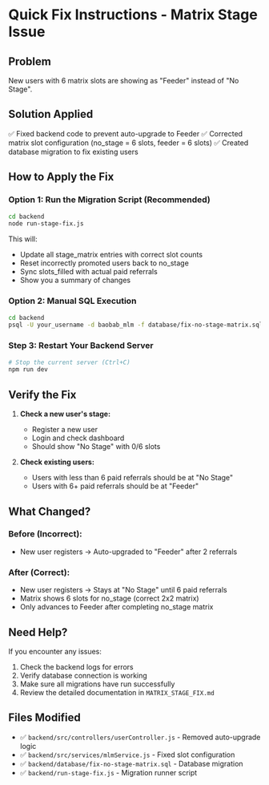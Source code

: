 # Quick Fix Instructions - Matrix Stage Issue

## Problem
New users with 6 matrix slots are showing as "Feeder" instead of "No Stage".

## Solution Applied
✅ Fixed backend code to prevent auto-upgrade to Feeder
✅ Corrected matrix slot configuration (no_stage = 6 slots, feeder = 6 slots)
✅ Created database migration to fix existing users

## How to Apply the Fix

### Option 1: Run the Migration Script (Recommended)
```bash
cd backend
node run-stage-fix.js
```

This will:
- Update all stage_matrix entries with correct slot counts
- Reset incorrectly promoted users back to no_stage
- Sync slots_filled with actual paid referrals
- Show you a summary of changes

### Option 2: Manual SQL Execution
```bash
cd backend
psql -U your_username -d baobab_mlm -f database/fix-no-stage-matrix.sql
```

### Step 3: Restart Your Backend Server
```bash
# Stop the current server (Ctrl+C)
npm run dev
```

## Verify the Fix

1. **Check a new user's stage:**
   - Register a new user
   - Login and check dashboard
   - Should show "No Stage" with 0/6 slots

2. **Check existing users:**
   - Users with less than 6 paid referrals should be at "No Stage"
   - Users with 6+ paid referrals should be at "Feeder"

## What Changed?

### Before (Incorrect):
- New user registers → Auto-upgraded to "Feeder" after 2 referrals

### After (Correct):
- New user registers → Stays at "No Stage" until 6 paid referrals
- Matrix shows 6 slots for no_stage (correct 2x2 matrix)
- Only advances to Feeder after completing no_stage matrix

## Need Help?

If you encounter any issues:
1. Check the backend logs for errors
2. Verify database connection is working
3. Make sure all migrations have run successfully
4. Review the detailed documentation in `MATRIX_STAGE_FIX.md`

## Files Modified
- ✅ `backend/src/controllers/userController.js` - Removed auto-upgrade logic
- ✅ `backend/src/services/mlmService.js` - Fixed slot configuration
- ✅ `backend/database/fix-no-stage-matrix.sql` - Database migration
- ✅ `backend/run-stage-fix.js` - Migration runner script
